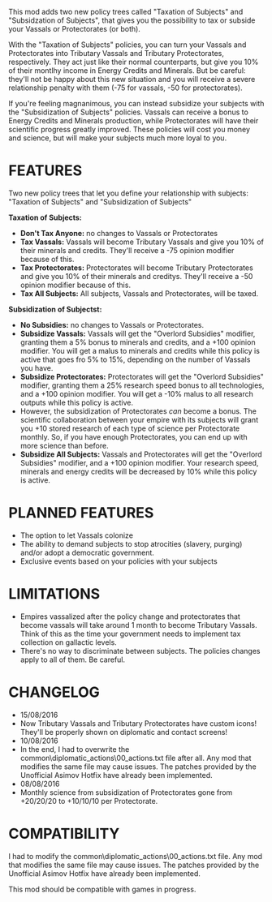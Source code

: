This mod adds two new policy trees called "Taxation of Subjects" and "Subsidzation of Subjects", that gives you the possibility to tax or subside your Vassals or Protectorates (or both).

With the "Taxation of Subjects" policies, you can turn your Vassals and Protectorates into Tributary Vassals and Tributary Protectorates, respectively. They act just like their normal counterparts, but give you 10% of their montlhy income in Energy Credits and Minerals. But be careful: they'll not be happy about this new situation and you will receive a severe relationship penalty with them (-75 for vassals, -50 for protectorates).

If you're feeling magnanimous, you can instead subsidize your subjects with the "Subsidization of Subjects" policies. Vassals can receive a bonus to Energy Credits and Minerals production, while Protectorates will have their scientific progress greatly improved. These policies will cost you money and science, but will make your subjects much more loyal to you.

# FEATURES
Two new policy trees that let you define your relationship with subjects: "Taxation of Subjects" and "Subsidization of Subjects"

**Taxation of Subjects:**
* **Don't Tax Anyone:** no changes to Vassals or Protectorates
* **Tax Vassals:** Vassals will become Tributary Vassals and give you 10% of their minerals and credits. They'll receive a -75 opinion modifier because of this.
* **Tax Protectorates:** Protectorates will become Tributary Protectorates and give you 10% of their minerals and creditys. They'll receive a -50 opinion modifier because of this.
* **Tax All Subjects:** All subjects, Vassals and Protectorates, will be taxed.

**Subsidization of Subjectst:**
* **No Subsidies:** no changes to Vassals or Protectorates.
* **Subsidize Vassals:** Vassals will get the "Overlord Subsidies" modifier, granting them a 5% bonus to minerals and credits, and a +100 opinion modifier. You will get a malus to minerals and credits while this policy is active that goes fro 5% to 15%, depending on the number of Vassals you have.
* **Subsidize Protectorates:** Protectorates will get the "Overlord Subsidies" modifier, granting them a 25% research speed bonus to all technologies, and a +100 opinion modifier. You will get a -10% malus to all research outputs while this policy is active.
 * However, the subsidization of Protectorates *can* become a bonus. The scientific collaboration between your empire with its subjects will grant you +10 stored research of each type of science per Protectorate monthly. So, if you have enough Protectorates, you can end up with more science than before.
* **Subsidize All Subjects:** Vassals and Protectorates will get the "Overlord Subsidies" modifier, and a +100 opinion modifier. Your research speed, minerals and energy credits will be decreased by 10% while this policy is active.

# PLANNED FEATURES
* The option to let Vassals colonize
* The ability to demand subjects to stop atrocities (slavery, purging) and/or adopt a democratic government.
* Exclusive events based on your policies with your subjects

# LIMITATIONS
* Empires vassalized after the policy change and protectorates that become vassals will take around 1 month to become Tributary Vassals. Think of this as the time your government needs to implement tax collection on gallactic levels.
* There's no way to discriminate between subjects. The policies changes apply to all of them. Be careful.

# CHANGELOG
* 15/08/2016
 * Now Tributary Vassals and Tributary Protectorates have custom icons! They'll be properly shown on diplomatic and contact screens!
* 10/08/2016
 * In the end, I had to overwrite the common\diplomatic_actions\00_actions.txt file after all. Any mod that modifies the same file may cause issues. The patches provided by the Unofficial Asimov Hotfix have already been implemented.
* 08/08/2016
 * Monthly science from subsidization of Protectorates gone from +20/20/20 to +10/10/10 per Protectorate.

# COMPATIBILITY

I had to modify the common\diplomatic_actions\00_actions.txt file. Any mod that modifies the same file may cause issues. The patches provided by the Unofficial Asimov Hotfix have already been implemented.

This mod should be compatible with games in progress.

